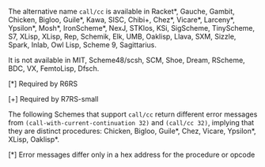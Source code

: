 The alternative name `call/cc` is available in Racket*, Gauche, Gambit, Chicken, Bigloo, Guile*, Kawa, SISC, Chibi+, Chez*, Vicare*, Larceny*, Ypsilon*, Mosh*, IronScheme*, NexJ, STKlos, KSi, SigScheme, TinyScheme, S7, XLisp, XLisp, Rep, Schemik, Elk, UMB, Oaklisp, Llava, SXM, Sizzle, Spark, Inlab, Owl Lisp, Scheme 9, Sagittarius.

It is not available in MIT, Scheme48/scsh, SCM, Shoe, Dream, RScheme, BDC, VX, FemtoLisp, Dfsch.

[*] Required by R6RS

[+] Required by R7RS-small

The following Schemes that support `call/cc` return different error messages from `(call-with-current-continuation 32)` and `(call/cc 32)`, implying that they are distinct procedures: Chicken, Bigloo, Guile*, Chez, Vicare, Ypsilon*, XLisp, Oaklisp*.

[*] Error messages differ only in a hex address for the procedure or opcode
